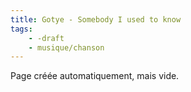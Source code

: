 ```yaml
---
title: Gotye - Somebody I used to know
tags:
    - -draft
    - musique/chanson
---
```


Page créée automatiquement, mais vide.
